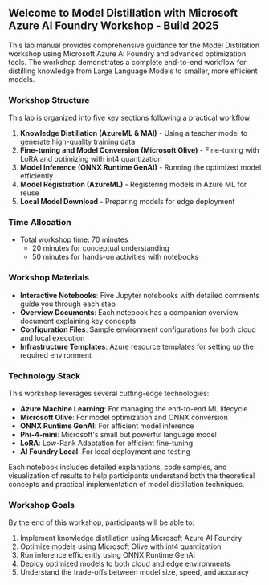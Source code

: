 ## Welcome to Model Distillation with Microsoft Azure AI Foundry Workshop - Build 2025

This lab manual provides comprehensive guidance for the Model Distillation workshop using Microsoft Azure AI Foundry and advanced optimization tools. The workshop demonstrates a complete end-to-end workflow for distilling knowledge from Large Language Models to smaller, more efficient models.

### Workshop Structure

This lab is organized into five key sections following a practical workflow:

1. **Knowledge Distillation (AzureML & MAI)** - Using a teacher model to generate high-quality training data
2. **Fine-tuning and Model Conversion (Microsoft Olive)** - Fine-tuning with LoRA and optimizing with int4 quantization
3. **Model Inference (ONNX Runtime GenAI)** - Running the optimized model efficiently
4. **Model Registration (AzureML)** - Registering models in Azure ML for reuse
5. **Local Model Download** - Preparing models for edge deployment

### Time Allocation
- Total workshop time: 70 minutes
  - 20 minutes for conceptual understanding
  - 50 minutes for hands-on activities with notebooks

### Workshop Materials

- **Interactive Notebooks**: Five Jupyter notebooks with detailed comments guide you through each step
- **Overview Documents**: Each notebook has a companion overview document explaining key concepts
- **Configuration Files**: Sample environment configurations for both cloud and local execution
- **Infrastructure Templates**: Azure resource templates for setting up the required environment

### Technology Stack

This workshop leverages several cutting-edge technologies:

- **Azure Machine Learning**: For managing the end-to-end ML lifecycle
- **Microsoft Olive**: For model optimization and ONNX conversion
- **ONNX Runtime GenAI**: For efficient model inference
- **Phi-4-mini**: Microsoft's small but powerful language model
- **LoRA**: Low-Rank Adaptation for efficient fine-tuning
- **AI Foundry Local**: For local deployment and testing

Each notebook includes detailed explanations, code samples, and visualization of results to help participants understand both the theoretical concepts and practical implementation of model distillation techniques.

### Workshop Goals

By the end of this workshop, participants will be able to:
1. Implement knowledge distillation using Microsoft Azure AI Foundry
2. Optimize models using Microsoft Olive with int4 quantization
3. Run inference efficiently using ONNX Runtime GenAI
4. Deploy optimized models to both cloud and edge environments
5. Understand the trade-offs between model size, speed, and accuracy